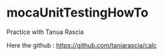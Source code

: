 # mocaUnitTestingHowTo

Practice with Tanua Rascia

Here the github : https://github.com/taniarascia/calc